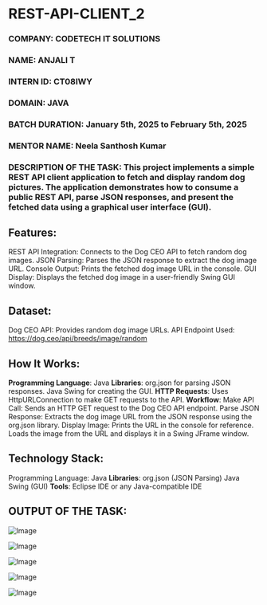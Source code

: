 # REST-API-CLIENT_2
### **COMPANY**: CODETECH IT SOLUTIONS
### **NAME**: ANJALI T
### **INTERN ID**: CT08IWY       
### **DOMAIN**: JAVA
### **BATCH DURATION**: January 5th, 2025 to February 5th, 2025
### **MENTOR NAME**: Neela Santhosh Kumar
### DESCRIPTION OF THE TASK: This project implements a simple REST API client application to fetch and display random dog pictures. The application demonstrates how to consume a public REST API, parse JSON responses, and present the fetched data using a graphical user interface (GUI).
## **Features**:
REST API Integration: Connects to the Dog CEO API to fetch random dog images.
JSON Parsing: Parses the JSON response to extract the dog image URL.
Console Output: Prints the fetched dog image URL in the console.
GUI Display: Displays the fetched dog image in a user-friendly Swing GUI window.
## **Dataset**:
Dog CEO API:
Provides random dog image URLs.
API Endpoint Used: https://dog.ceo/api/breeds/image/random
## **How It Works**:
**Programming Language**: Java
**Libraries**:
org.json for parsing JSON responses.
Java Swing for creating the GUI.
**HTTP Requests**: Uses HttpURLConnection to make GET requests to the API.
**Workflow**:
Make API Call: Sends an HTTP GET request to the Dog CEO API endpoint.
Parse JSON Response: Extracts the dog image URL from the JSON response using the org.json library.
Display Image:
Prints the URL in the console for reference.
Loads the image from the URL and displays it in a Swing JFrame window.
## **Technology Stack**:
Programming Language: Java
**Libraries**:
org.json (JSON Parsing)
Java Swing (GUI)
**Tools**: Eclipse IDE or any Java-compatible IDE
## OUTPUT OF THE TASK:
![Image](https://github.com/user-attachments/assets/a5e249ea-866b-461a-ae05-7121777312b3)

![Image](https://github.com/user-attachments/assets/140956ff-574a-42a9-9cf2-5396a8fdd85f)

![Image](https://github.com/user-attachments/assets/268b5232-cdb2-40eb-a6f6-99f4addc5ff7)

![Image](https://github.com/user-attachments/assets/b7ac2003-a0cc-40b0-94ae-eb2434cf9560)

![Image](https://github.com/user-attachments/assets/70e51592-4101-42eb-b8ff-6d553df5b7b0)


